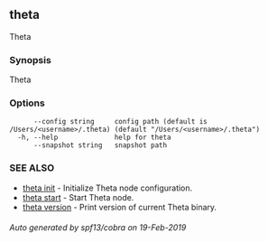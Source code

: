 ## theta

Theta

### Synopsis

Theta

### Options

```
      --config string     config path (default is /Users/<username>/.theta) (default "/Users/<username>/.theta")
  -h, --help              help for theta
      --snapshot string   snapshot path
```

### SEE ALSO

* [theta init](theta_init.md)	 - Initialize Theta node configuration.
* [theta start](theta_start.md)	 - Start Theta node.
* [theta version](theta_version.md)	 - Print version of current Theta binary.

###### Auto generated by spf13/cobra on 19-Feb-2019
